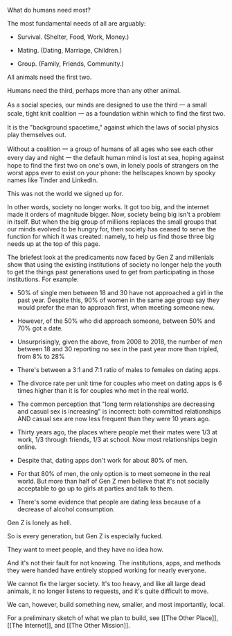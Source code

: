 What do humans need most?

The most fundamental needs of all are arguably:

- Survival. (Shelter, Food, Work, Money.)

- Mating. (Dating, Marriage, Children.)

- Group. (Family, Friends, Community.)

All animals need the first two.

Humans need the third, perhaps more than any other animal.

As a social species, our minds are designed to use the third 一 a small scale, tight knit coalition 一 as a foundation within which to find the first two.

It is the "background spacetime," against which the laws of social physics play themselves out.

Without a coalition 一 a group of humans of all ages who see each other every day and night 一 the default human mind is lost at sea, hoping against hope to find the first two on one's own, in lonely pools of strangers on the worst apps ever to exist on your phone: the hellscapes known by spooky names like Tinder and LinkedIn.

This was not the world we signed up for.

In other words, society no longer works. It got too big, and the internet made it orders of magnitude bigger. Now, society being big isn't a problem in itself. But when the big group of millions replaces the small groups that our minds evolved to be hungry for, then society has ceased to serve the function for which it was created: namely, to help us find those three big needs up at the top of this page.

The briefest look at the predicaments now faced by Gen Z and millenials show that using the existing institutions of society no longer help the youth to get the things past generations used to get from participating in those institutions. For example:

- 50% of single men between 18 and 30 have not approached a girl in the past year. Despite this, 90% of women in the same age group say they would prefer the man to approach first, when meeting someone new.

- However, of the 50% who did approach someone, between 50% and 70% got a date.

- Unsurprisingly, given the above, from 2008 to 2018, the number of men between 18 and 30 reporting no sex in the past year more than tripled, from 8% to 28%

- There's between a 3:1 and 7:1 ratio of males to females on dating apps.

- The divorce rate per unit time for couples who meet on dating apps is 6 times higher than it is for couples who met in the real world.

- The common perception that "long term relationships are decreasing and casual sex is increasing" is incorrect: both committed relationships AND casual sex are now less frequent than they were 10 years ago.

- Thirty years ago, the places where people met their mates were 1/3 at work, 1/3 through friends, 1/3 at school. Now most relationships begin online.

- Despite that, dating apps don't work for about 80% of men.

- For that 80% of men, the only option is to meet someone in the real world. But more than half of Gen Z men believe that it's not socially acceptable to go up to girls at parties and talk to them.

- There's some evidence that people are dating less because of a decrease of alcohol consumption.

Gen Z is lonely as hell.

So is every generation, but Gen Z is especially fucked.

They want to meet people, and they have no idea how.

And it's not their fault for not knowing. The institutions, apps, and methods they were handed have entirely stopped working for nearly everyone.

We cannot fix the larger society. It's too heavy, and like all large dead animals, it no longer listens to requests, and it's quite difficult to move.

We can, however, build something new, smaller, and most importantly, local.

For a preliminary sketch of what we plan to build, see [[The Other Place]], [[The Internet]], and [[The Other Mission]].